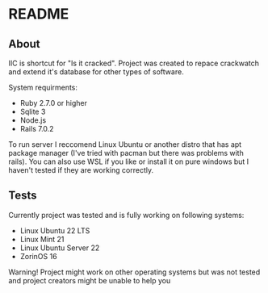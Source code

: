 # README

## About
IIC is shortcut for "Is it cracked". Project was created to repace crackwatch
and extend it's database for other types of software.

System requirments:
* Ruby 2.7.0 or higher
* Sqlite 3
* Node.js
* Rails 7.0.2

To run server I reccomend Linux Ubuntu or another distro that has apt
package manager (I've tried with pacman but there was problems with rails).
You can also use WSL if you like or install it on pure windows but I haven't
tested if they are working correctly.

## Tests
Currently project was tested and is fully working on following systems:
* Linux Ubuntu 22 LTS
* Linux Mint 21
* Linux Ubuntu Server 22
* ZorinOS 16

Warning! Project might work on other operating systems but was not tested
and project creators might be unable to help you
